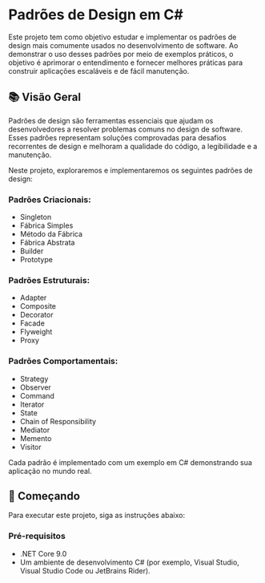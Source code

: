 # Padrões de Design em C#

Este projeto tem como objetivo estudar e implementar os padrões de design mais comumente usados no desenvolvimento de software. Ao demonstrar o uso desses padrões por meio de exemplos práticos, o objetivo é aprimorar o entendimento e fornecer melhores práticas para construir aplicações escaláveis e de fácil manutenção.

## 📚 Visão Geral
Padrões de design são ferramentas essenciais que ajudam os desenvolvedores a resolver problemas comuns no design de software. Esses padrões representam soluções comprovadas para desafios recorrentes de design e melhoram a qualidade do código, a legibilidade e a manutenção.

Neste projeto, exploraremos e implementaremos os seguintes padrões de design:

### Padrões Criacionais:

- Singleton
- Fábrica Simples
- Método da Fábrica
- Fábrica Abstrata
- Builder
- Prototype

### Padrões Estruturais:

- Adapter
- Composite
- Decorator
- Facade
- Flyweight
- Proxy

### Padrões Comportamentais:

- Strategy
- Observer
- Command
- Iterator
- State
- Chain of Responsibility
- Mediator
- Memento
- Visitor

Cada padrão é implementado com um exemplo em C# demonstrando sua aplicação no mundo real.

## 🚀 Começando
Para executar este projeto, siga as instruções abaixo:

### Pré-requisitos
- .NET Core 9.0
- Um ambiente de desenvolvimento C# (por exemplo, Visual Studio, Visual Studio Code ou JetBrains Rider).
